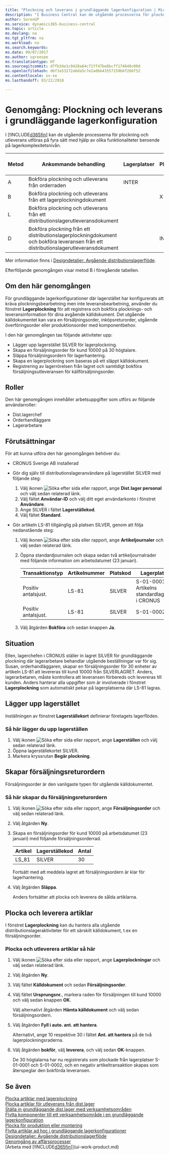 ```yaml
---
title: "Plockning och leverans i grundläggande lagerkonfiguration | Microsoft Docs"
description: "I Business Central kan de utgående processerna för plockning och utleverans utföras på fyra sätt med hjälp av olika funktioner beroende på lagerkomplexitetsnivå."
author: SorenGP
ms.service: dynamics365-business-central
ms.topic: article
ms.devlang: na
ms.tgt_pltfrm: na
ms.workload: na
ms.search.keywords: 
ms.date: 09/07/2017
ms.author: sgroespe
ms.translationtype: HT
ms.sourcegitcommit: d7fb34e1c9428a64c71ff47be8bcff174649c00d
ms.openlocfilehash: dbf3a53272a6da5c7e2adbb43557159b6f266f52
ms.contentlocale: sv-se
ms.lasthandoff: 03/22/2018

---
```

# <a name="walkthrough-picking-and-shipping-in-basic-warehouse-configurations"></a>Genomgång: Plockning och leverans i grundläggande lagerkonfiguration
I [!INCLUDE[d365fin](includes/d365fin_md.md)] kan de utgående processerna för plockning och utleverans utföras på fyra sätt med hjälp av olika funktionaliteter beroende på lagerkomplexitetsnivån.  

|Metod|Ankommande behandling|Lagerplatser|Plockningar|Utleveranser|Nivå av komplexitet (Se [Designdetaljer: Lagerstyrningsinställning](design-details-warehouse-setup.md))|  
|------------|---------------------|----------|-----------|---------------|--------------------------------------------------------------------------------------------------------------------|  
|A|Bokföra plockning och utleverans från orderraden|INTER|||2|  
|B|Bokföra plockning och utleverans från ett lagerplockningdokument||X||3|  
|L|Bokföra plockning och utleverans från ett distributionslagerutleveransdokument|||X|6-4-5|  
|D|Bokföra plockning från ett distributionslagerplockningdokument och bokföra leveransen från ett distributionslagerutleveransdokument||INTER|INTER|6-4-5|  

Mer information finns i [Designdetaljer: Avgående distributionslagerflöde](design-details-outbound-warehouse-flow.md).  

Efterföljande genomgången visar metod B i föregående tabellen.  

## <a name="about-this-walkthrough"></a>Om den här genomgången  
För grundläggande lagerkonfigurationer där lagerstället har konfigurerats att kräva plockningsbearbetning men inte leveransbearbetning, använder du fönstret **Lagerplockning** för att registrera och bokföra plocknings- och leveransinformation för dina avgående källdokument. Det utgående källdokumentet kan vara en försäljningsorder, inköpsreturorder, utgående överföringsorder eller produktionsorder med komponentbehov.  

I den här genomgången tas följande aktiviteter upp:  

-   Lägger upp lagerstället SILVER för lagerplockning.  
-   Skapa en försäljningsorder för kund 10000 på 30 högtalare.  
-   Släppa försäljningsordern för lagerhantering.  
-   Skapa en lagerplockning som baseras på ett släppt källdokument.  
-   Registrering av lagerrörelsen från lagret och samtidigt bokföra försäljningsutleveransen för källförsäljningsorder.  

## <a name="roles"></a>Roller  
Den här genomgången innehåller arbetsuppgifter som utförs av följande användarroller:  

-   Dist.lagerchef  
-   Orderhandläggare  
-   Lagerarbetare  

## <a name="prerequisites"></a>Förutsättningar  
För att kunna utföra den här genomgången behöver du:  

-   CRONUS Sverige AB installerad  
-   Gör dig själv till distributionslageranvändare på lagerstället SILVER med följande steg:  

    1.  Välj ikonen ![Söka efter sida eller rapport](media/ui-search/search_small.png "Ikonen Söka efter sida eller rapport"), ange **Dist.lager personal** och välj sedan relaterad länk.  
    2.  Välj fältet **Användar-ID** och välj ditt eget användarkonto i fönstret **Användare**.  
    3.  Ange SILVER i fältet **Lagerställekod**.  
    4.  Välj fältet **Standard**.  

-   Gör artikeln LS-81 tillgänglig på platsen SILVER, genom att följa nedanstående steg:  

    1.  Välj ikonen ![Söka efter sida eller rapport](media/ui-search/search_small.png "Ikonen Söka efter sida eller rapport"), ange **Artikeljournaler** och välj sedan relaterad länk.  
    2.  Öppna standardjournalen och skapa sedan två artikeljournalrader med följande information om arbetsdatumet (23 januari).  

        |Transaktionstyp|Artikelnummer|Platskod|Lagerplatskod|Antal|  
        |----------------|-----------------|-------------------|--------------|--------------|  
        |Positiv antalsjust.|LS-81|SILVER|S-01-0001 **Obs!**  Artikelns standardlagerplats i CRONUS|20|  
        |Positiv antalsjust.|LS-81|SILVER|S-01-0002|20|  

    3.  Välj åtgärden **Bokföra** och sedan knappen **Ja**.  

## <a name="story"></a>Situation  
Ellen, lagerchefen i CRONUS ställer in lagret SILVER för grundläggande plockning där lagerarbetare behandlar utgående beställningar var för sig. Susan, orderhandläggaren, skapar en försäljningsorder för 30 enheter av artikeln LS-81 att levereras till kund 10000 från SILVERLAGRET. Anders, lagerarbetaren, måste kontrollera att leveransen förbereds och levereras till kunden. Anders hanterar alla uppgifter som är involverade i fönstret **Lagerplockning** som automatiskt pekar på lagerplatserna där LS-81 lagras.  

## <a name="setting-up-the-location"></a>Lägger upp lagerstället  
Inställningen av fönstret **Lagerställekort** definierar företagets lagerflöden.  

### <a name="to-set-up-the-location"></a>Så här lägger du upp lagerställen  
1.  Välj ikonen ![Söka efter sida eller rapport](media/ui-search/search_small.png "Ikonen Söka efter sida eller rapport"), ange **Lagerställen** och välj sedan relaterad länk.  
2.  Öppna lagerställekortet SILVER.  
3.  Markera kryssrutan **Begär plockning**.  

## <a name="creating-the-sales-order"></a>Skapar försäljningsreturordern  
Försäljningsorder är den vanligaste typen för utgående källdokumentet.  

### <a name="to-create-the-sales-order"></a>Så här skapar du försäljningsreturordern  
1.  Välj ikonen ![Söka efter sida eller rapport](media/ui-search/search_small.png "Ikonen Söka efter sida eller rapport"), ange **Försäljningsorder** och välj sedan relaterad länk.  
2.  Välj åtgärden **Ny**.  
3.  Skapa en försäljningsorder för kund 10000 på arbetsdatumet (23 januari) med följande försäljningsorderrad.  

    |Artikel|Lagerställekod|Antal|  
    |----------|-------------------|--------------|  
    |LS_81|SILVER|30|  

     Fortsätt med att meddela lagret att försäljningsordern är klar för lagerhantering.  

4.  Välj åtgärden **Släppa**.  

    Anders fortsätter att plocka och leverera de sålda artiklarna.  

## <a name="picking-and-shipping-items"></a>Plocka och leverera artiklar  
I fönstret **Lagerplockning** kan du hantera alla utgående distributionslageraktiviteter för ett särskilt källdokument, t.ex en försäljningsorder.  

### <a name="to-pick-and-ship-items"></a>Plocka och utleverera artiklar så här  
1.  Välj ikonen ![Söka efter sida eller rapport](media/ui-search/search_small.png "Ikonen Söka efter sida eller rapport"), ange **Lagerplockningar** och välj sedan relaterad länk.  
2.  Välj åtgärden **Ny**.  
3.  Välj fältet **Källdokument** och sedan **Försäljningsorder**.  
4.  Välj fältet **Ursprungsnr.**, markera raden för försäljningen till kund 10000 och välj sedan knappen **OK**.  

    Välj alternativt åtgärden **Hämta källdokument** och välj sedan försäljningsordern.  
5.  Välj åtgärden **Fyll i auto. ant. att hantera**.  

    Alternativt, ange 10 respektive 30 i fältet **Ant. att hantera** på de två lagerplockningsraderna.  
6.  Välj åtgärden **bokför**, välj **leverera**, och välj sedan **OK**-knappen.  

    De 30 högtalarna har nu registrerats som plockade från lagerplatser S-01-0001 och S-01-0002, och en negativ artikeltransaktion skapas som återspeglar den bokförda leveransen.  

## <a name="see-also"></a>Se även  
 [Plocka artiklar med lagerplockning](warehouse-how-to-pick-items-with-inventory-picks.md)   
 [Plocka artiklar för utleverans från dist.lager](warehouse-how-to-pick-items-for-warehouse-shipment.md)   
 [Ställa in grundläggande dist.lager med verksamhetsområden](warehouse-how-to-set-up-basic-warehouses-with-operations-areas.md)   
 [Flytta komponenter till ett verksamhetsområde i en grundläggande lagerkonfiguration](warehouse-how-to-move-components-to-an-operation-area-in-basic-warehousing.md)   
 [Plocka för produktion eller montering](warehouse-how-to-pick-for-production.md)   
 [Flytta artiklar ad hoc i grundläggande lagerkonfigurationer](warehouse-how-to-move-items-ad-hoc-in-basic-warehousing.md)   
 [Designdetaljer: Avgående distributionslagerflöde](design-details-outbound-warehouse-flow.md)   
 [Genomgång av affärsprocesser](walkthrough-business-process-walkthroughs.md)  
 [Arbeta med [!INCLUDE[d365fin](includes/d365fin_md.md)]](ui-work-product.md)

